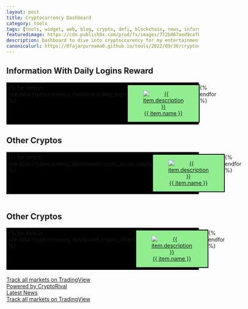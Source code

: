 ```yaml
---
layout: post
title: Cryptocurrency Dashboard
category: tools
tags: [tools, widget, web, blog, crypto, defi, blockchain, news, information, dashboard]
featuredimage: https://cdn.publish0x.com/prod/fs/images/772b867aed9caf09e65cedf45115aeda55e3c1c0605a932b48832ed00f31ef89.png
description: Dashboard to dive into cryptoccurency for my entertainment and hopefully others can enjoy as well.
canonicalurl: https://0fajarpurnama0.github.io/tools/2022/09/30/cryptocurrency-dashboard
---
```

<style>
  .wrapper {
    display: flex;
  }

  .wrapper > * {
    width: 100%;
  }

  .grid-container-6-3 {
    display: grid;
    grid-template-columns: auto auto auto auto auto auto;
    background-color: black;
    padding: 5px;
  }

  @media screen and (max-width: 767px) {
	  .grid-container-6-3 {
		  display: grid;
		  grid-template-columns: auto auto auto;
	  }
  }

  .grid-item-6-3 {
    background-color: lightgreen;
    border: 2px solid black;
    text-align: center;
  }

  .grid-item-6-3:hover {
    background-color: yellow;
  }
</style>

<!-- List of Crypto Information With Daily Login Start -->
<h2>Information With Daily Logins Reward</h2>
<div class="grid-container-6-3">
  {% for item in site.data.cryptocurrency_dashboard.daily_login %}
  <a href="{{ item.link }}" target="_blank" class="grid-item-6-3">
    <figure>
    <img src="{{ item.icon }}" alt="{{ item.description }}" />
    <figcaption>{{ item.name }}</figcaption>
    </figure>
  </a>
  {% endfor %}
</div>
<!-- List of Crypto Information With Daily Login End -->

<!-- List of crypto social media Start -->
<h2>Other Cryptos</h2>
<div class="grid-container-6-3">
  {% for item in site.data.cryptocurrency_dashboard.crypto_social_media %}
  <a href="{{ item.link }}" target="_blank" class="grid-item-6-3">
    <figure>
    <img src="{{ item.icon }}" alt="{{ item.description }}" />
    <figcaption>{{ item.name }}</figcaption>
    </figure>
  </a>
  {% endfor %}
</div>
<br />
<!-- List of crypto social media End -->

<!-- List of Other Cryptos Start -->
<h2>Other Cryptos</h2>
<div class="grid-container-6-3">
  {% for item in site.data.cryptocurrency_dashboard.crypto_others %}
  <a href="{{ item.link }}" target="_blank" class="grid-item-6-3">
    <figure>
    <img src="{{ item.icon }}" alt="{{ item.description }}" />
    <figcaption>{{ item.name }}</figcaption>
    </figure>
  </a>
  {% endfor %}
</div>
<br />
<!-- List of Other Cryptos End -->

<!-- old source code

<div id="defitoollist">
  <p>List of DeFi Tools</p>
	<ul>
	</ul>
</div>

<script>
const defitoolsxmlhttp = new XMLHttpRequest();
const defitoolsdiv = document.getElementById("defitoollist");
const defitoolsdivul = defitoolsdiv.querySelector("ul");
defitoolsxmlhttp.onload = function() {
  const myObj = JSON.parse(this.responseText);
  myObj.online.forEach(function(element) {
  	if(element.category == "defi"){
  		defitoolsdivul.innerHTML += `<li><a href="`+element.link+`" target="_blank">`+element.tool+`</a></li>`;
    }
  });
}
defitoolsxmlhttp.open("GET", "https://0fajarpurnama0.github.io/assets/json/tools.json");
defitoolsxmlhttp.send();
</script>

-->

<!-- List of DeFi Tools End -->

<!-- Trading View Economic Calendar Widget Start -->
<div class="wrapper">
  <div class="tradingview-widget-container">
    <div class="tradingview-widget-container__widget"></div>
    <div class="tradingview-widget-copyright"><a href="https://www.tradingview.com/" rel="noopener nofollow" target="_blank"><span class="blue-text">Track all markets on TradingView</span></a></div>
    <script type="text/javascript" src="https://s3.tradingview.com/external-embedding/embed-widget-timeline.js" async>
    {
    "feedMode": "all_symbols",
    "colorTheme": "dark",
    "isTransparent": false,
    "displayMode": "regular",
    "width": "100%",
    "height": "100%",
    "locale": "en"
  }
    </script>
  </div>
</div>
<!-- Trading View Economic Calendar Widget End -->

<!-- Coingecko Widget Start -->
<div class="wrapper">
  <script src="https://widgets.coingecko.com/coingecko-coin-heatmap-widget.js"></script>
  <coingecko-coin-heatmap-widget  height="400" locale="en"></coingecko-coin-heatmap-widget>
</div>
<!-- Coingecko Widget Stop -->


<!-- Publish0x Widget Start -->
<div class="wrapper">
  <script src="https://www.publish0x.com/widget/code"></script><publish0x-posts-widget aff="4oeEw0Yb0B" posts-number="9" content-type="tag" content-ids="19,5,8"></publish0x-posts-widget>
</div>
<!-- Publish0x Widget End -->

<!-- Cointelegraph Widget Start -->
<div class="wrapper">
  <script src="https://cointelegraph.com/news-widget" data-ct-widget-limit="6" data-ct-widget-theme="dark" data-ct-widget-size="large" data-ct-widget-priceindex="true" data-ct-widget-images="true" data-ct-widget-currency="USD" data-ct-widget-language="en"></script>
</div>
<!-- Cointelegraph Widget End -->

<!-- CryptoRival News Widget BEGIN -->
<div class="wrapper">
  <script type="text/javascript" src="https://static.cryptorival.com/js/newswidget.js"></script>
  <a id="cr-copyright" href="https://cryptorival.com/" target="_blank" rel="nofollow">Powered by CryptoRival</a>
  <script type="text/javascript">
  showNews('500', true, '0', 'FF9933', 'FF9933', 'E57300', '777777', '495');
  </script>
</div>
<!-- CryptoRival News Widget END -->

<!-- Cryptopanic Widget Start -->
<div class="wrapper">
  <a href="https://cryptopanic.com/" target="_blank" data-news_feed="recent" data-bg_color="#FFFFFF" data-text_color="#333333" data-link_color="#0091C2" data-header_bg_color="#30343B" data-header_text_color="#FFFFFF" class="CryptoPanicWidget">Latest News</a>
  <script src="https://static.cryptopanic.com/static/js/widgets.min.js"></script>
</div>
<!-- Cryptopanic Widget End -->

<!-- Cryptohpper Widget Start -->
<div class="wrapper">
  <div class="cryptohopper-web-widget" data-id="5" data-atid="32017"></div>
  <script src="https://www.cryptohopper.com/widgets/js/script"></script>
</div>
<!-- Cryptohopper Widget End -->

<!-- RSS App Widget Start -->
<div class="wrapper">
  <rssapp-wall id="tNoEXw86GRJa8uTA"></rssapp-wall><script src="https://widget.rss.app/v1/wall.js" type="text/javascript" async></script>
</div>
<!-- RSS App Widget End -->

<!-- Trading View Snaps Widget Start -->
<div class="wrapper">
  <div class="tradingview-widget-container">
    <div class="tradingview-widget-container__widget"></div>
    <div class="tradingview-widget-copyright"><a href="https://www.tradingview.com/" rel="noopener nofollow" target="_blank"><span class="blue-text">Track all markets on TradingView</span></a></div></div>
    <script type="text/javascript" src="https://s3.tradingview.com/external-embedding/embed-widget-timeline.js" async>
    {
    "feedMode": "all_symbols",
    "colorTheme": "dark",
    "isTransparent": false,
    "displayMode": "regular",
    "width": "100%",
    "height": "100%",
    "locale": "en"
    }
    </script>
</div>
<!-- Trading View Snaps Widget End -->
